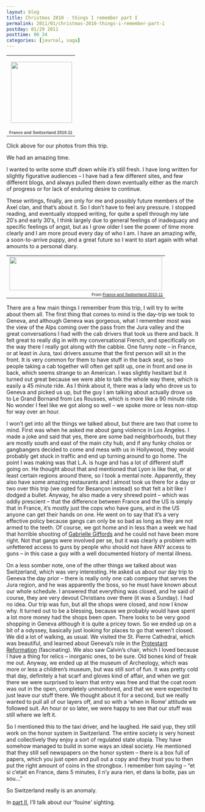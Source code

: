 ```yaml
---
layout: blog
title: Christmas 2010 - things I remember part I
permalink: 2011/01/christmas-2010-things-i-remember-part-i
postday: 01/29 2011
posttime: 00_34
categories: [journal, saga]
---
```


<table style="width: 194px;">
<tbody>
<tr>
<td style="height: 194px; background: url(http://picasaweb.google.com/s/c/transparent_album_background.gif) no-repeat left;" align="center"><a href="http://picasaweb.google.com/krister.axel/FranceAndSwitzerland201011?authkey=Gv1sRgCO2DsLKHiJPwWA&amp;feat=embedwebsite"><img style="margin: 1px 0 0 4px;" src="http://lh4.ggpht.com/_aJ4urxfgN9A/TSt8vdqcZhE/AAAAAAAAH-A/lgOBHd7gAIg/s160-c/FranceAndSwitzerland201011.jpg" alt="" width="160" height="160" /></a></td>
</tr>
<tr>
<td style="text-align: center; font-family: arial,sans-serif; font-size: 11px;"><a style="color: #4d4d4d; font-weight: bold; text-decoration: none;" href="http://picasaweb.google.com/krister.axel/FranceAndSwitzerland201011?authkey=Gv1sRgCO2DsLKHiJPwWA&amp;feat=embedwebsite">France and Switzerland 2010-11</a></td>
</tr>
</tbody>
</table>
<p>Click above for our photos from this trip.</p>
<p>We had an amazing time.</p>
<p>I wanted to write some stuff down while it&#8217;s still fresh. I have long written for slightly figurative audiences &#8211; I have had a few different sites, and few different blogs, and always pulled them down eventually either as the march of progress or for lack of enduring desire to continue.</p>
<p>These writings, finally, are only for me and possibly future members of the Axel clan, and that&#8217;s about it. So I don&#8217;t have to feel any pressure. I stopped reading, and eventually stopped writing, for quite a spell through my late 20&#8242;s and early 30&#8242;s, I think largely due to general feelings of inadequacy and specific feelings of angst, but as I grow older I see the power of time more clearly and I am more proud every day of who I am. I have an amazing wife, a soon-to-arrive puppy, and a great future so I want to start again with what amounts to a personal diary.</p>
<table style="width: auto;">
<tbody>
<tr>
<td><a href="http://picasaweb.google.com/lh/photo/8_l90SItT_--ElIBakqfpZi42ncwKoU7q4CX0xgHeYA?feat=embedwebsite"><img src="http://lh5.ggpht.com/_aJ4urxfgN9A/TSt99z1aHDI/AAAAAAAAAq8/wgopOe8C9Bs/s400/DSC00615.JPG" alt="" width="400" height="88" /></a></td>
</tr>
<tr>
<td style="font-family: arial,sans-serif; font-size: 11px; text-align: right;">From <a href="http://picasaweb.google.com/krister.axel/FranceAndSwitzerland201011?authkey=Gv1sRgCO2DsLKHiJPwWA&amp;feat=embedwebsite">France and Switzerland 2010-11</a></td>
</tr>
</tbody>
</table>
<p>There are a few main things I remember from this trip, I will try to write about them all. The first thing that comes to mind is the day-trip we took to Geneva, and although Geneva was gorgeous, what I remember most was the view of the Alps coming over the pass from the Jura valley and the great conversations I had with the cab drivers that took us there and back. It felt great to really dig in with my conversational French, and specifically on the way there I really got along with the cabbie. One funny note &#8211; in France, or at least in Jura, taxi drivers assume that the first person will sit in the front. It is very common for them to have stuff in the back seat, so two people taking a cab together will often get split up, one in front and one in back, which seems strange to an American. I was slightly hesitant but it turned out great because we were able to talk the whole way there, which is easily a 45 minute ride. As I think about it, there was a lady who drove us to Geneva and picked us up, but the guy I am talking about actually drove us to Le Grand Bornand from Les Rousses, which is more like a 90 minute ride. No wonder I feel like we got along so well &#8211; we spoke more or less non-stop for way over an hour. </p>
<p>I won&#8217;t get into all the things we talked about, but there are two that come to mind. First was when he asked me about gang violence in Los Angeles. I made a joke and said that yes, there are some bad neighborhoods, but they are mostly south and east of the main city hub, and if any funky cholos or gangbangers decided to come and mess with us in Hollywood, they would probably get stuck in traffic and end up turning around to go home. The point I was making was that L.A. is huge and has a lot of different stuff going on. He thought about that and mentioned that Lyon is like that, or at least certain regions around there, so I took a mental note. Apparently, they also have some amazing restaurants and I almost took us there for a day or two over this trip (we opted for Besançon instead) so that felt a bit like I dodged a bullet. Anyway, he also made a very shrewd point &#8211; which was oddly prescient &#8211; that the difference between France and the US is simply that in France, it&#8217;s mostly just the cops who have guns, and in the US anyone can get their hands on one. He went on to say that it&#8217;s a very effective policy because gangs can only be so bad as long as they are not armed to the teeth. Of course, we got home and in less than a week we had that horrible shooting of <a title="Gabrielle Giffords" href="http://en.wikipedia.org/wiki/Gabrielle_Giffords" target="_blank">Gabrielle Giffords</a> and he could not have been more right. Not that gangs were involved per se, but it was clearly a problem with unfettered access to guns by people who should not have ANY access to guns &#8211; in this case a guy with a well documented history of mental illness.</p>
<p>On a less somber note, one of the other things we talked about was Switzerland, which was very interesting. He asked us about our day trip to Geneva the day prior &#8211; there is really only one cab company that serves the Jura region, and he was apparently the boss, so he must have known about our whole schedule. I answered that everything was closed, and he said of course, they are very devout Christians over there (it was a Sunday). I had no idea. Our trip was fun, but all the shops were closed, and now I know why. It turned out to be a blessing, because we probably would have spent a lot more money had the shops been open. There looks to be very good shopping in Geneva although it is quite a pricey town. So we ended up on a bit of a odyssey, basically just looking for places to go that weren&#8217;t closed. We did a lot of walking, as usual. We visited the St. Pierre Cathedral, which was beautiful, and learned about Geneva&#8217;s role in the <a title="protestant reformation" href="http://en.wikipedia.org/wiki/Protestant_Reformation" target="_blank">Protestant Reformation</a> (fascinating). We also saw Calvin&#8217;s chair, which I loved because I have a thing for relics &#8211; inorganic ones, to be sure. Old bones kind of freak me out. Anyway, we ended up at the museum of Archeology, which was more or less a children&#8217;s museum, but was still sort of fun. It was pretty cold that day, definitely a hat scarf and gloves kind of affair, and when we got there we were surprised to learn that entry was free and that the coat room was out in the open, completely unmonitored, and that we were expected to just leave our stuff there. We thought about it for a second, but we really wanted to pull all of our layers off, and so with a &#8216;when in Rome&#8217; attitude we followed suit. An hour or so later, we were happy to see that our stuff was still where we left it.</p>
<p>So I mentioned this to the taxi driver, and he laughed. He said yup, they still work on the honor system in Switzerland. The entire society is very honest and collectively they enjoy a sort of regulated state utopia. They have somehow managed to build in some ways an ideal society. He mentioned that they still sell newspapers on the honor system &#8211; there is a box full of papers, which you just open and pull out a copy and they trust you to then put the right amount of coins in the strongbox. I remember him saying &#8211; &#8220;et si c&#8217;etait en France, dans 5 minutes, il n&#8217;y aura rien, et dans la boite, pas un sou&#8230;&#8221;</p>
<p>So Switzerland really is an anomaly.</p>
<p>In <a href="http://blog.kristeraxel.com/2011/01/christmas-2010-%E2%80%93-things-i-remember-part-ii/">part II</a>, I&#8217;ll talk about our 'fouine' sighting.</p>
